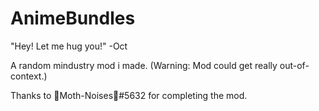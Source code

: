 # AnimeBundles
"Hey! Let me hug you!" -Oct

A random mindustry mod i made. (Warning: Mod could get really out-of-context.)

Thanks to 🦋Moth-Noises🦋#5632 for completing the mod.
